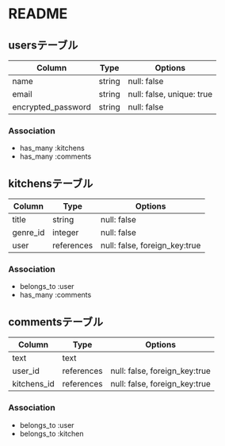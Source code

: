 # README

## usersテーブル

| Column             | Type       | Options                        |
| ------------------ | ---------- | ------------------------------ |
| name               | string     | null: false                    |
| email              | string     | null: false, unique: true      |
| encrypted_password | string     | null: false                    |


### Association

- has_many :kitchens
- has_many :comments




## kitchensテーブル

| Column             | Type       | Options                        |
| ------------------ | ---------- | ------------------------------ |
| title              | string     | null: false                    |
| genre_id           | integer    | null: false                    |
| user               | references | null: false, foreign_key:true  |

### Association

- belongs_to :user
- has_many :comments





## commentsテーブル

| Column             | Type       | Options                        |
| ------------------ | ---------- | ------------------------------ |
| text               | text       |                                |
| user_id            | references | null: false, foreign_key:true  |
| kitchens_id        | references | null: false, foreign_key:true  |

### Association

- belongs_to :user
- belongs_to :kitchen
